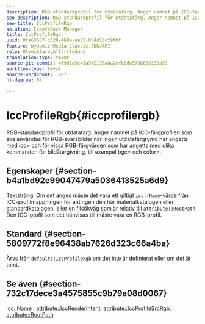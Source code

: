 ```yaml
---
description: RGB-standardprofil för utdatafärg. Anger namnet på ICC-färgprofilen som ska användas för RGB-svarsbilder när ingen utdatafärgrymd har angetts med icc= och för vissa RGB-färgvärden som har angetts med olika kommandon för bildåtergivning, till exempel bgc= och color=.
seo-description: RGB-standardprofil för utdatafärg. Anger namnet på ICC-färgprofilen som ska användas för RGB-svarsbilder när ingen utdatafärgrymd har angetts med icc= och för vissa RGB-färgvärden som har angetts med olika kommandon för bildåtergivning, till exempel bgc= och color=.
seo-title: IccProfileRgb
solution: Experience Manager
title: IccProfileRgb
uuid: 0fe63607-c328-468a-aa55-0c4d16cf9f0f
feature: Dynamic Media Classic,SDK/API
role: Utvecklare,Affärsledare
translation-type: tm+mt
source-git-commit: 469d1a5c43a972116a8a2efb0de5708800130a99
workflow-type: tm+mt
source-wordcount: '207'
ht-degree: 0%

---
```



# IccProfileRgb{#iccprofilergb}

RGB-standardprofil för utdatafärg. Anger namnet på ICC-färgprofilen som ska användas för RGB-svarsbilder när ingen utdatafärgrymd har angetts med icc= och för vissa RGB-färgvärden som har angetts med olika kommandon för bildåtergivning, till exempel bgc= och color=.

## Egenskaper {#section-b4a1bd92e99047479a5036413525a6d9}

Textsträng. Om det anges måste det vara ett giltigt `icc::Name`-värde från ICC-profilmappningen för antingen den här materialkatalogen eller standardkatalogen, eller en filsökväg som är relativ till `attribute::RootPath`. Den ICC-profil som det hänvisas till måste vara en RGB-profil.

## Standard {#section-5809772f8e96438ab7626d323c66a4ba}

Ärvs från `default::IccProfileRgb` om det inte är definierat eller om det är tomt.

## Se även {#section-732c17dece3a4575855c9b79a08d0067}

[icc::Name](../../../../../ir-api/material-cat/image-rendering-api-ref/c-ir-material-catalog/c-ir-icc-profile-map-reference/r-ir-name-icc.md#reference-7a293ede360e433782575f8f6a562ac2) ,  [attribute::IccRenderIntent](../../../../../ir-api/material-cat/image-rendering-api-ref/c-ir-material-catalog/c-ir-attributes-reference/r-ir-iccrenderintent.md#reference-3b80b7a4c25545a593c5076f318b5c40),  [attribute::IccProfileSrcRgb](../../../../../ir-api/material-cat/image-rendering-api-ref/c-ir-material-catalog/c-ir-attributes-reference/r-ir-iccprofilesrcrgb.md#reference-2fb0f7cfc6e74813b82cd98ae165bd49),  [attribute::RootPath](../../../../../ir-api/material-cat/image-rendering-api-ref/c-ir-material-catalog/c-ir-attributes-reference/r-ir-rootpath.md#reference-a4d7c96b62e14fcbad1740c702f160f3)
